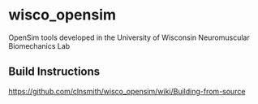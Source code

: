 # wisco_opensim
OpenSim tools developed in the University of Wisconsin Neuromuscular Biomechanics Lab

## Build Instructions
https://github.com/clnsmith/wisco_opensim/wiki/Building-from-source
